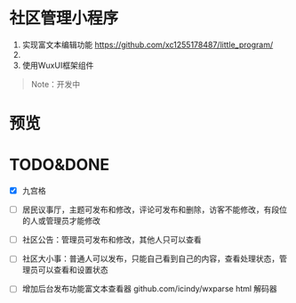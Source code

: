# 社区管理小程序
1. 实现富文本编辑功能 https://github.com/xc1255178487/little_program/
2. 
3. 使用WuxUI框架组件
> Note：开发中

# 预览

# TODO&DONE
- [x] 九宫格
- [ ] 居民议事厅，主题可发布和修改，评论可发布和删除，访客不能修改，有段位的人或管理员才能修改
- [ ] 社区公告：管理员可发布和修改，其他人只可以查看
- [ ] 社区大小事：普通人可以发布，只能自己看到自己的内容，查看处理状态，管理员可以查看和设置状态
- [ ] 增加后台发布功能富文本查看器 github.com/icindy/wxparse html 解码器

